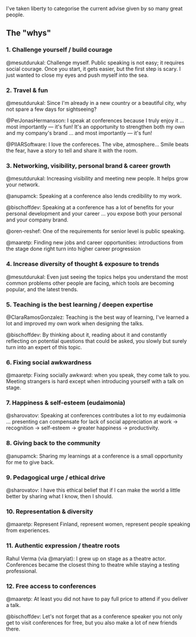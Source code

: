 I've taken liberty to categorise the current advise given by so many great people.

## The "whys"

### 1. Challenge yourself / build courage

@mesutdurukal: Challenge myself. Public speaking is not easy; it requires social courage. Once you start, it gets easier, but the first step is scary. I just wanted to close my eyes and push myself into the sea.


### 2. Travel & fun

@mesutdurukal: Since I'm already in a new country or a beautiful city, why not spare a few days for sightseeing?

@PerJonasHermansson: I speak at conferences because I truly enjoy it ... most importantly — it's fun! It's an opportunity to strengthen both my own and my company's brand ... and most importantly — it's fun!

@PIIARSoftware: I love the confereces. The vibe, atmosphere… Smile beats the fear, have a story to tell and share it with the room.

### 3. Networking, visibility, personal brand & career growth

@mesutdurukal: Increasing visibility and meeting new people. It helps grow your network.

@anupamck: Speaking at a conference also lends credibility to my work.

@bischoffdev: Speaking at a conference has a lot of benefits for your personal development and your career ... you expose both your personal and your company brand.

@oren-reshef: One of the requirements for senior level is public speaking.

@maaretp: Finding new jobs and career opportunities: introductions from the stage done right turn into higher career progression


### 4. Increase diversity of thought & exposure to trends

@mesutdurukal: Even just seeing the topics helps you understand the most common problems other people are facing, which tools are becoming popular, and the latest trends.


### 5. Teaching is the best learning / deepen expertise

@ClaraRamosGonzalez: Teaching is the best way of learning, I've learned a lot and improved my own work when designing the talks.

@bischoffdev: By thinking about it, reading about it and constantly reflecting on potential questions that could be asked, you slowly but surely turn into an expert of this topic.


### 6. Fixing social awkwardness

@maaretp: Fixing socially awkward: when you speak, they come talk to you. Meeting strangers is hard except when introducing yourself with a talk on stage.


### 7. Happiness & self-esteem (eudaimonia)

@sharovatov: Speaking at conferences contributes a lot to my eudaimonia ... presenting can compensate for lack of social appreciation at work → recognition → self-esteem → greater happiness → productivity.


### 8. Giving back to the community

@anupamck: Sharing my learnings at a conference is a small opportunity for me to give back.


### 9. Pedagogical urge / ethical drive

@sharovatov: I have this ethical belief that if I can make the world a little better by sharing what I know, then I should.


### 10. Representation & diversity

@maaretp: Represent Finland, represent women, represent people speaking from experiences.


### 11. Authentic expression / theatre roots

Rahul Verma (via @maryiat): I grew up on stage as a theatre actor. Conferences became the closest thing to theatre while staying a testing professional.


### 12. Free access to conferences

@maaretp: At least you did not have to pay full price to attend if you deliver a talk.

@bischoffdev: Let's not forget that as a conference speaker you not only get to visit conferences for free, but you also make a lot of new friends there.
